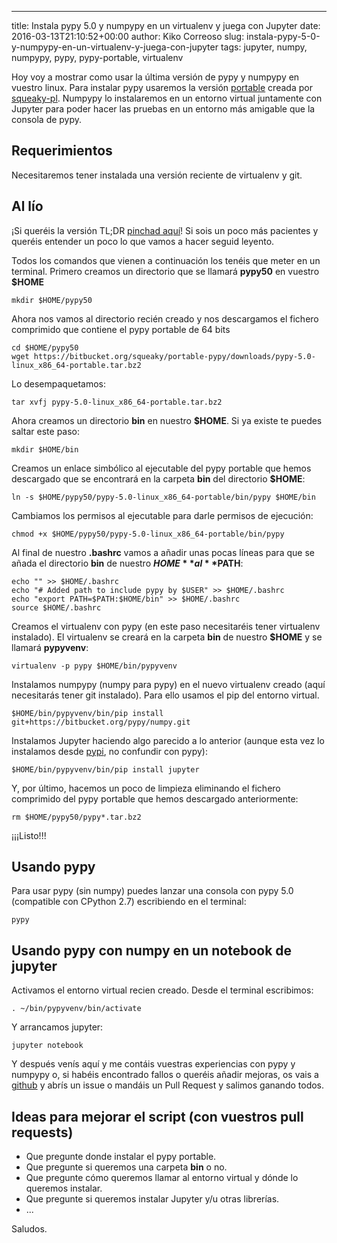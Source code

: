 ---
title: Instala pypy 5.0 y numpypy en un virtualenv y juega con Jupyter
date: 2016-03-13T21:10:52+00:00
author: Kiko Correoso
slug: instala-pypy-5-0-y-numpypy-en-un-virtualenv-y-juega-con-jupyter
tags: jupyter, numpy, numpypy, pypy, pypy-portable, virtualenv

Hoy voy a mostrar como usar la última versión de pypy y numpypy en vuestro linux. Para instalar pypy usaremos la versión [portable](https://github.com/squeaky-pl/portable-pypy) creada por [squeaky-pl](https://github.com/squeaky-pl). Numpypy lo instalaremos en un entorno virtual juntamente con Jupyter para poder hacer las pruebas en un entorno más amigable que la consola de pypy.

## Requerimientos

Necesitaremos tener instalada una versión reciente de virtualenv y git.

## Al lío

¡Si queréis la versión TL;DR [pinchad aquí](https://github.com/kikocorreoso/test_pypy_numpypy#usage-of-the-script)! Si sois un poco más pacientes y queréis entender un poco lo que vamos a hacer seguid leyento.

Todos los comandos que vienen a continuación los tenéis que meter en un terminal. Primero creamos un directorio que se llamará **pypy50** en vuestro **$HOME**

<pre><code class="language-bash">mkdir $HOME/pypy50</code></pre>

Ahora nos vamos al directorio recién creado y nos descargamos el fichero comprimido que contiene el pypy portable de 64 bits

<pre><code class="language-bash">cd $HOME/pypy50
wget https://bitbucket.org/squeaky/portable-pypy/downloads/pypy-5.0-linux_x86_64-portable.tar.bz2</code></pre>

Lo desempaquetamos:

<pre><code class="language-bash">tar xvfj pypy-5.0-linux_x86_64-portable.tar.bz2</code></pre>

Ahora creamos un directorio **bin** en nuestro **$HOME**. Si ya existe te puedes saltar este paso:

<pre><code class="language-bash">mkdir $HOME/bin</code></pre>

Creamos un enlace simbólico al ejecutable del pypy portable que hemos descargado que se encontrará en la carpeta **bin** del directorio **$HOME**:

<pre><code class="language-bash">ln -s $HOME/pypy50/pypy-5.0-linux_x86_64-portable/bin/pypy $HOME/bin</code></pre>

Cambiamos los permisos al ejecutable para darle permisos de ejecución:

<pre><code class="language-bash">chmod +x $HOME/pypy50/pypy-5.0-linux_x86_64-portable/bin/pypy</code></pre>

Al final de nuestro **.bashrc** vamos a añadir unas pocas líneas para que se añada el directorio **bin** de nuestro **$HOME** al **$PATH**:

<pre><code class="language-bash">echo "" &gt;&gt; $HOME/.bashrc
echo "# Added path to include pypy by $USER" &gt;&gt; $HOME/.bashrc
echo "export PATH=$PATH:$HOME/bin" &gt;&gt; $HOME/.bashrc
source $HOME/.bashrc</code></pre>

Creamos el virtualenv con pypy (en este paso necesitaréis tener virtualenv instalado). El virtualenv se creará en la carpeta **bin** de nuestro **$HOME** y se llamará **pypyvenv**:

<pre><code class="language-bash">virtualenv -p pypy $HOME/bin/pypyvenv</code></pre>

Instalamos numpypy (numpy para pypy) en el nuevo virtualenv creado (aquí necesitarás tener git instalado). Para ello usamos el pip del entorno virtual.

<pre><code class="language-bash">$HOME/bin/pypyvenv/bin/pip install git+https://bitbucket.org/pypy/numpy.git</code></pre>

Instalamos Jupyter haciendo algo parecido a lo anterior (aunque esta vez lo instalamos desde [pypi](https://pypi.python.org/pypi), no confundir con pypy):

<pre><code class="language-bash">$HOME/bin/pypyvenv/bin/pip install jupyter
</code></pre>

Y, por último, hacemos un poco de limpieza eliminando el fichero comprimido del pypy portable que hemos descargado anteriormente:

<pre><code class="language-bash">rm $HOME/pypy50/pypy*.tar.bz2</code></pre>

¡¡¡Listo!!!

## Usando pypy

Para usar pypy (sin numpy) puedes lanzar una consola con pypy 5.0 (compatible con CPython 2.7) escribiendo en el terminal:

<pre><code class="language-bash">pypy</code></pre>

## Usando pypy con numpy en un notebook de jupyter

Activamos el entorno virtual recien creado. Desde el terminal escribimos:

<pre><code class="language-bash">. ~/bin/pypyvenv/bin/activate</code></pre>

Y arrancamos jupyter:

<pre><code class="language-bash">jupyter notebook</code></pre>

Y después venís aquí y me contáis vuestras experiencias con pypy y numpypy o, si habéis encontrado fallos o queréis añadir mejoras, os vais a [github](https://github.com/kikocorreoso/test_pypy_numpypy) y abrís un issue o mandáis un Pull Request y salimos ganando todos.

## Ideas para mejorar el script (con vuestros pull requests)

  * Que pregunte donde instalar el pypy portable.
  * Que pregunte si queremos una carpeta **bin** o no.
  * Que pregunte cómo queremos llamar al entorno virtual y dónde lo queremos instalar.
  * Que pregunte si queremos instalar Jupyter y/u otras librerías.
  * ...

Saludos.

&nbsp;
